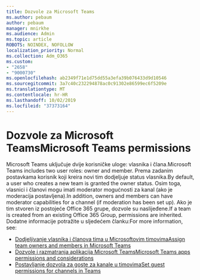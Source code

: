 ```yaml
---
title: Dozvole za Microsoft Teams
ms.author: pebaum
author: pebaum
manager: mnirkhe
ms.audience: Admin
ms.topic: article
ROBOTS: NOINDEX, NOFOLLOW
localization_priority: Normal
ms.collection: Adm_O365
ms.custom:
- "2658"
- "9000730"
ms.openlocfilehash: ab2349f71e1d75dd55a3efa39b076433d9d10546
ms.sourcegitcommit: 3a7c40c232294878ac0c91302e86599ec6f5209e
ms.translationtype: MT
ms.contentlocale: hr-HR
ms.lasthandoff: 10/02/2019
ms.locfileid: "37373164"
---
```

# <a name="microsoft-teams-permissions"></a><span data-ttu-id="bf05c-102">Dozvole za Microsoft Teams</span><span class="sxs-lookup"><span data-stu-id="bf05c-102">Microsoft Teams permissions</span></span>

<span data-ttu-id="bf05c-103">Microsoft Teams uključuje dvije korisničke uloge: vlasnika i člana.</span><span class="sxs-lookup"><span data-stu-id="bf05c-103">Microsoft Teams includes two user roles: owner and member.</span></span> <span data-ttu-id="bf05c-104">Prema zadanim postavkama korisnik koji kreira novi tim dodjeljuje status vlasnika.</span><span class="sxs-lookup"><span data-stu-id="bf05c-104">By default, a user who creates a new team is granted the owner status.</span></span> <span data-ttu-id="bf05c-105">Osim toga, vlasnici i članovi mogu imati moderator mogućnosti za kanal (ako je moderacija postavljena).</span><span class="sxs-lookup"><span data-stu-id="bf05c-105">In addition, owners and members can have moderator capabilities for a channel (if moderation has been set up).</span></span> <span data-ttu-id="bf05c-106">Ako je tim stvoren iz postojeće Office 365 grupe, dozvole su naslijeđene.</span><span class="sxs-lookup"><span data-stu-id="bf05c-106">If a team is created from an existing Office 365 Group, permissions are inherited.</span></span> <span data-ttu-id="bf05c-107">Dodatne informacije potražite u sljedećem članku:</span><span class="sxs-lookup"><span data-stu-id="bf05c-107">For more information, see:</span></span>

- [<span data-ttu-id="bf05c-108">Dodjeljivanje vlasnika i članova tima u Microsoftovim timovima</span><span class="sxs-lookup"><span data-stu-id="bf05c-108">Assign team owners and members in Microsoft Teams</span></span>](https://docs.microsoft.com/microsoftteams/assign-roles-permissions)
- [<span data-ttu-id="bf05c-109">Dozvole i razmatranja aplikacija Microsoft Teams</span><span class="sxs-lookup"><span data-stu-id="bf05c-109">Microsoft Teams apps permissions and considerations</span></span>](https://docs.microsoft.com/microsoftteams/app-permissions)
- [<span data-ttu-id="bf05c-110">Postavljanje dozvola za goste za kanale u timovima</span><span class="sxs-lookup"><span data-stu-id="bf05c-110">Set guest permissions for channels in Teams</span></span>](https://support.office.com/article/4756c468-2746-4bfd-a582-736d55fcc169)